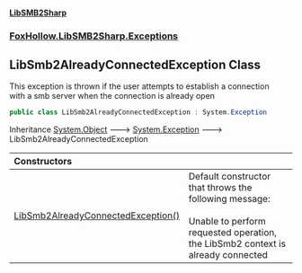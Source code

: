 #### [LibSMB2Sharp](index.md 'index')
### [FoxHollow.LibSMB2Sharp.Exceptions](FoxHollow_LibSMB2Sharp_Exceptions.md 'FoxHollow.LibSMB2Sharp.Exceptions')
## LibSmb2AlreadyConnectedException Class
This exception is thrown if the user attempts to establish a connection  
with a smb server when the connection is already open  
```csharp
public class LibSmb2AlreadyConnectedException : System.Exception
```

Inheritance [System.Object](https://docs.microsoft.com/en-us/dotnet/api/System.Object 'System.Object') &#129106; [System.Exception](https://docs.microsoft.com/en-us/dotnet/api/System.Exception 'System.Exception') &#129106; LibSmb2AlreadyConnectedException  

| Constructors | |
| :--- | :--- |
| [LibSmb2AlreadyConnectedException()](FoxHollow_LibSMB2Sharp_Exceptions_LibSmb2AlreadyConnectedException_LibSmb2AlreadyConnectedException().md 'FoxHollow.LibSMB2Sharp.Exceptions.LibSmb2AlreadyConnectedException.LibSmb2AlreadyConnectedException()') | Default constructor that throws the following message:<br/><br/>Unable to perform requested operation, the LibSmb2 context is already connected<br/> |
